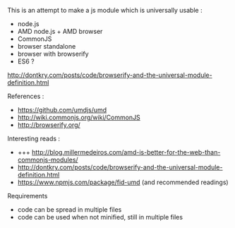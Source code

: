 This is an attempt to make a js module which is universally usable :
* node.js
* AMD node.js + AMD browser
* CommonJS
* browser standalone
* browser with browserify
* ES6 ?



http://dontkry.com/posts/code/browserify-and-the-universal-module-definition.html



References :
- https://github.com/umdjs/umd
- http://wiki.commonjs.org/wiki/CommonJS
- http://browserify.org/

Interesting reads :
- +++ http://blog.millermedeiros.com/amd-is-better-for-the-web-than-commonjs-modules/
- http://dontkry.com/posts/code/browserify-and-the-universal-module-definition.html
- https://www.npmjs.com/package/fid-umd (and recommended readings)

Requirements
- code can be spread in multiple files
- code can be used when not minified, still in multiple files
